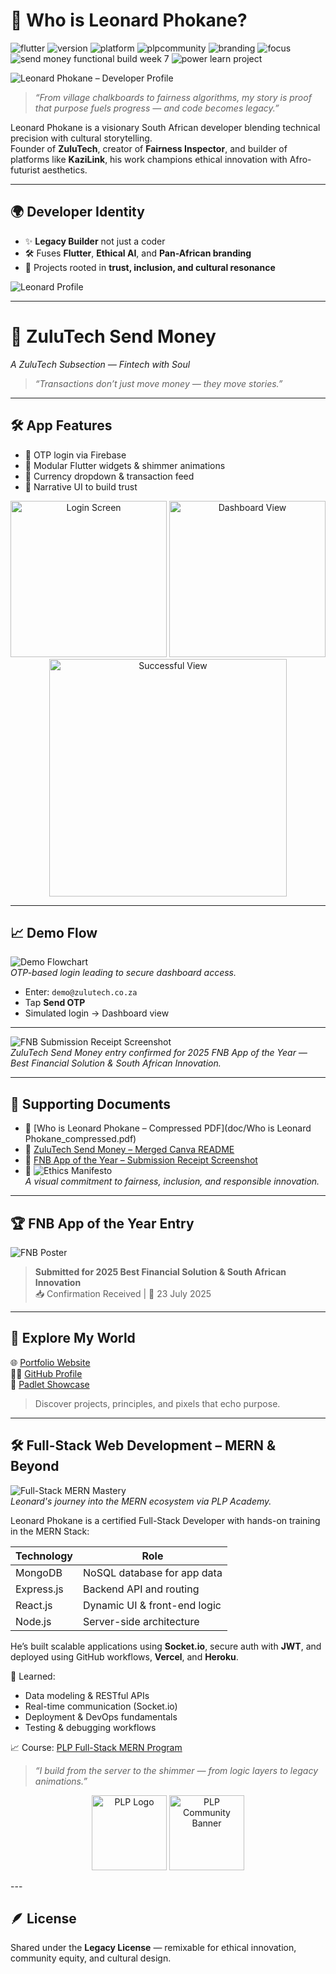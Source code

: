 # 🧭 Who is Leonard Phokane?
![flutter](https://img.shields.io/badge/flutter-ready-blue)
![version](https://img.shields.io/badge/version-1.0.0-green)
![platform](https://img.shields.io/badge/platform-cross--platform-yellow)
![plpcommunity](https://img.shields.io/badge/PLPCommunity-purple)
![branding](https://img.shields.io/badge/branding-ZuluTech-orange)
![focus](https://img.shields.io/badge/focus-ethical--tech-red)
![send money functional build week 7](https://img.shields.io/badge/send%20money%20functional%20build%20week%207-green)
![power learn project](https://img.shields.io/badge/power%20learn%20project-red)

![Leonard Phokane – Developer Profile](assets/profile-pic.png)


> *“From village chalkboards to fairness algorithms, my story is proof that purpose fuels progress — and code becomes legacy.”*

Leonard Phokane is a visionary South African developer blending technical precision with cultural storytelling.  
Founder of **ZuluTech**, creator of **Fairness Inspector**, and builder of platforms like **KaziLink**, his work champions ethical innovation with Afro-futurist aesthetics.

---

## 🌍 Developer Identity

- ✨ **Legacy Builder** not just a coder  
- 🛠️ Fuses **Flutter**, **Ethical AI**, and **Pan-African branding**  
- 🔄 Projects rooted in **trust, inclusion, and cultural resonance**

![Leonard Profile](assets/leonard-profile.png)

---

# 💸 ZuluTech Send Money  
*A ZuluTech Subsection — Fintech with Soul*

> *“Transactions don’t just move money — they move stories.”*

---

## 🛠️ App Features

- 🔐 OTP login via Firebase  
- 🧩 Modular Flutter widgets & shimmer animations  
- 💱 Currency dropdown & transaction feed  
- 🤝 Narrative UI to build trust  

<p align="center">
  <img src="assets/ui_mockup/login_screen.png" alt="Login Screen" width="250"/>
  <img src="assets/ui_mockup/dashboard_view.png" alt="Dashboard View" width="250"/>
  <img src="assets/ui_mockup/Send-money-successful.png" alt="Successful View" width="380"/>
</p>





---

## 📈 Demo Flow

![Demo Flowchart](doc/demo_flowchart.png)  
*OTP-based login leading to secure dashboard access.*

- Enter: `demo@zulutech.co.za`  
- Tap **Send OTP**  
- Simulated login → Dashboard view

---

![FNB Submission Receipt Screenshot](assets/fnb_submission_receipt_screenshot.png)  
*ZuluTech Send Money entry confirmed for 2025 FNB App of the Year — Best Financial Solution & South African Innovation.*

---

## 📘 Supporting Documents

- 📄 [Who is Leonard Phokane – Compressed PDF](doc/Who is Leonard Phokane_compressed.pdf)  
- 💸 [ZuluTech Send Money – Merged Canva README](doc/merged_canva_readme.pdf)  
- 🧾 [FNB App of the Year – Submission Receipt Screenshot](assets/fnb_submission_receipt_screenshot.png)  
- 🧭 ![Ethics Manifesto](doc/ethics_manifesto_card.png)  
  *A visual commitment to fairness, inclusion, and responsible innovation.*

---

## 🏆 FNB App of the Year Entry

![FNB Poster](assets/fnbappoftheyear_poster.png)

> **Submitted for 2025 Best Financial Solution & South African Innovation**  
📥 Confirmation Received | 📅 23 July 2025

---

## 🔗 Explore My World

🌐 [Portfolio Website](https://phokane-creative-code.lovable.app)  
👨‍💻 [GitHub Profile](https://github.com/leonardphokane)  
📁 [Padlet Showcase](https://padlet.com/leonardphokane/zulutech-send-money-showcase)


> Discover projects, principles, and pixels that echo purpose.


---

## 🛠️ Full-Stack Web Development – MERN & Beyond

![Full-Stack MERN Mastery](assets/fullstack_mern.png)  
*Leonard's journey into the MERN ecosystem via PLP Academy.*

Leonard Phokane is a certified Full-Stack Developer with hands-on training in the MERN Stack:

| Technology   | Role                         |
|--------------|------------------------------|
| MongoDB      | NoSQL database for app data  |
| Express.js   | Backend API and routing      |
| React.js     | Dynamic UI & front-end logic |
| Node.js      | Server-side architecture     |

He’s built scalable applications using **Socket.io**, secure auth with **JWT**, and deployed using GitHub workflows, **Vercel**, and **Heroku**.

🧪 Learned:
- Data modeling & RESTful APIs  
- Real-time communication (Socket.io)  
- Deployment & DevOps fundamentals  
- Testing & debugging workflows

📈 Course: [PLP Full-Stack MERN Program](https://academy.powerlearnprojectafrica.org/module/679733b84362787f89c8a6f9)

> *“I build from the server to the shimmer — from logic layers to legacy animations.”*

<p align="center">
  <img src="assets/plp_logo.png" alt="PLP Logo" width="120"/>
  <img src="assets/plpcommunity.png" alt="PLP Community Banner" width="120"/>
</p>
---

## 🪶 License

Shared under the **Legacy License** — remixable for ethical innovation, community equity, and cultural design.

